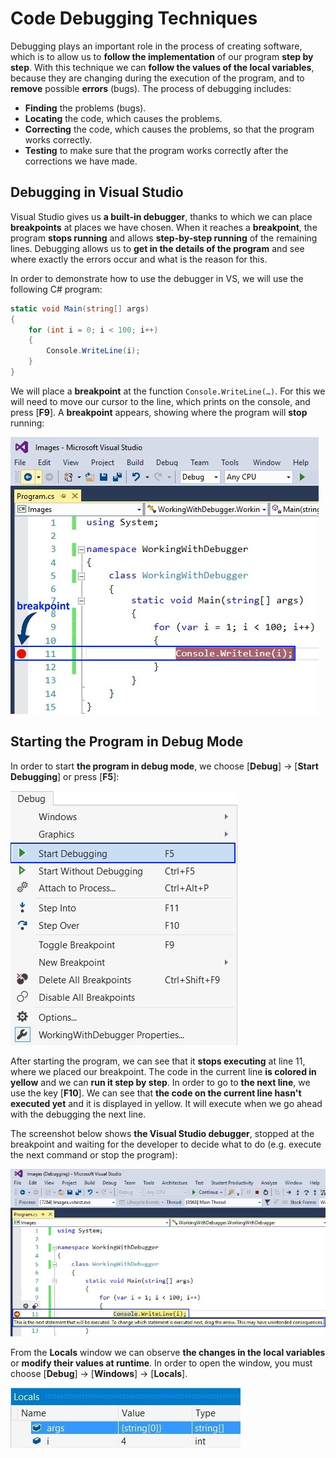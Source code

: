 # Code Debugging Techniques

Debugging plays an important role in the process of creating software, which is to allow us to **follow the implementation** of our program **step by step**. With this technique we can **follow the values of the local variables**, because they are changing during the execution of the program, and to **remove** possible **errors** (bugs). The process of debugging includes:

* **Finding** the problems (bugs).
* **Locating** the code, which causes the problems.
* **Correcting** the code, which causes the problems, so that the program works correctly.
* **Testing** to make sure that the program works correctly after the corrections we have made.

## Debugging in Visual Studio

Visual Studio gives us **a built-in debugger**, thanks to which we can place **breakpoints** at places we have chosen. When it reaches a **breakpoint**, the program **stops running** and allows **step-by-step running** of the remaining lines. Debugging allows us to **get in the details of the program** and see where exactly the errors occur and what is the reason for this.

In order to demonstrate how to use the debugger in VS, we will use the following C# program:

```csharp
static void Main(string[] args)
{
    for (int i = 0; i < 100; i++)
    {
        Console.WriteLine(i);
    }
}
```

We will place a **breakpoint** at the function `Console.WriteLine(…)`. For this we will need to move our cursor to the line, which prints on the console, and press \[**F9**]. A **breakpoint** appears, showing where the program will **stop** running:

![](../../../assets/chapter-11-images/02.Debugger-01.jpg)

## Starting the Program in Debug Mode

In order to start **the program in debug mode**, we choose \[**Debug**] -> \[**Start Debugging**] or press \[**F5**]:

![](../../../assets/chapter-11-images/02.Debugger-02.jpg)

After starting the program, we can see that it **stops executing** at line 11, where we placed our breakpoint. The code in the current line **is colored in yellow** and we can **run it step by step**. In order to go to **the next line**, we use the key \[**F10**]. We can see that **the code on the current line hasn't executed yet** and it is displayed in yellow. It will execute when we go ahead with the debugging the next line.

The screenshot below shows **the Visual Studio debugger**, stopped at the breakpoint and waiting for the developer to decide what to do (e.g. execute the next command or stop the program):

![Debugger](../../../assets/chapter-11-images/02.Debugger-03.jpg)

From the **Locals** window we can observe **the changes in the local variables** or **modify their values at runtime**. In order to open the window, you must choose \[**Debug**] -> \[**Windows**] -> \[**Locals**].

![Debugger](../../../assets/chapter-11-images/02.Debugger-04.jpg)
